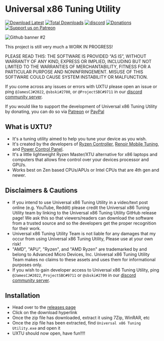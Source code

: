 # Universal x86 Tuning Utility

[![Download Latest](https://img.shields.io/github/downloads/JamesCJ60/Universal-x86-Tuning-Utility/latest/total?style=flat-square&color=orange&label=Download%20Latest)](https://github.com/JamesCJ60/Universal-x86-Tuning-Utility/releases/latest)
[![Total Downloads](https://img.shields.io/github/downloads/JamesCJ60/Universal-x86-Tuning-Utility/total?style=flat-square&color=orange&label=Download%20Total)](https://github.com/JamesCJ60/Universal-x86-Tuning-Utility/releases/latest)
[![discord](https://img.shields.io/discord/772105072720871435?color=orange&label=Discord&logo=discord&logoColor=white&style=flat-square)](https://discord.gg/3EkYMZGJwq)
[![Donations](https://img.shields.io/badge/PayPal-00457C?style=flat-square&color=orange&label=Donations&logo=paypal&logoColor=white)](https://www.paypal.com/paypalme/JamesCJ60)
[![Support us on Patreon](https://img.shields.io/endpoint.svg?url=https%3A%2F%2Fshieldsio-patreon.vercel.app%2Fapi%3Fusername%3Duxtusoftware%26type%3Dpatrons&style=flat-square&color=orange&label=Patreon&logoColor=white)](https://patreon.com/uxtusoftware)

![Github banner #2](https://github.com/JamesCJ60/Universal-x86-Tuning-Utility/assets/20888782/b0f01bb3-492a-4dc7-a1f0-0a8201272c16)

This project is still very much a WORK IN PROGRESS!

PLEASE READ THIS: THE SOFTWARE IS PROVIDED “AS IS”, WITHOUT WARRANTY OF ANY KIND, EXPRESS OR IMPLIED, INCLUDING BUT NOT LIMITED TO THE WARRANTIES OF MERCHANTABILITY, FITNESS FOR A PARTICULAR PURPOSE AND NONINFRINGEMENT. MISUSE OF THIS SOFTWARE COULD CAUSE SYSTEM INSTABILITY OR MALFUNCTION.

If you come across any issues or errors with UXTU please open an issue or ping `@JamesCJ#2022`, `@sbski#2700`, or `@ProjectSBC#9711` in our [discord community server](https://discord.gg/M3hVqnT4pQ). 

If you would like to support the development of Universal x86 Tuning Utility by donating, you can do so via [Patreon](https://www.patreon.com/uxtusoftware) or [PayPal](https://www.paypal.me/JamesCJ60)

## What is UXTU?
- It's a tuning utility aimed to help you tune your device as you wish.
- It's created by the developers of [Ryzen Controller](https://gitlab.com/ryzen-controller-team/ryzen-controller), [Renoir Mobile Tuning](https://github.com/sbski/Renoir-Mobile-Tuning), and [Power Control Panel](https://github.com/project-sbc/Power-Control-Panel-v2).
- It's a little lightweight Ryzen Master/XTU alternative for x86 laptops and computers that allows fine control over your devices processor and GPU/s.
- Works best on Zen based CPUs/APUs or Intel CPUs that are 4th gen and newer.

## Disclaimers & Cautions
- If you intend to use Universal x86 Tuning Utility in a video/text post online (e.g. YouTube, Reddit) please credit the Universal x86 Tuning Utility team by linking to the Universal x86 Tuning Utility GitHub release page! We ask this so that viewers/readers can download the software from a trusted source and so the developers get the proper recognition for their work.
- Universal x86 Tuning Utility Team is not liable for any damages that my occur from using Universal x86 Tuning Utility, Please use at your own risk!
- "AMD", "APU", "Ryzen", and "AMD Ryzen" are trademarked by and belong to Advanced Micro Devices, Inc. Universal x86 Tuning Utility Team makes no claims to these assets and uses them for informational purposes only.
- If you wish to gain developer access to Universal x86 Tuning Utility, ping `@JamesCJ#2022`, `ProjectSBC#9711` or `@sbski#2700` in our [discord community server](https://discord.gg/M3hVqnT4pQ). 

## Installation
- Head over to the [releases page](https://github.com/JamesCJ60/Universal-x86-Tuning-Utility/releases)
- Click on the download hyperlink
- Once the zip file has downloaded, extract it using 7Zip, WinRAR, etc
- Once the zip file has been extracted, find `Universal x86 Tuning Utility.exe` and open it
- UXTU should now open, have fun!!!!
